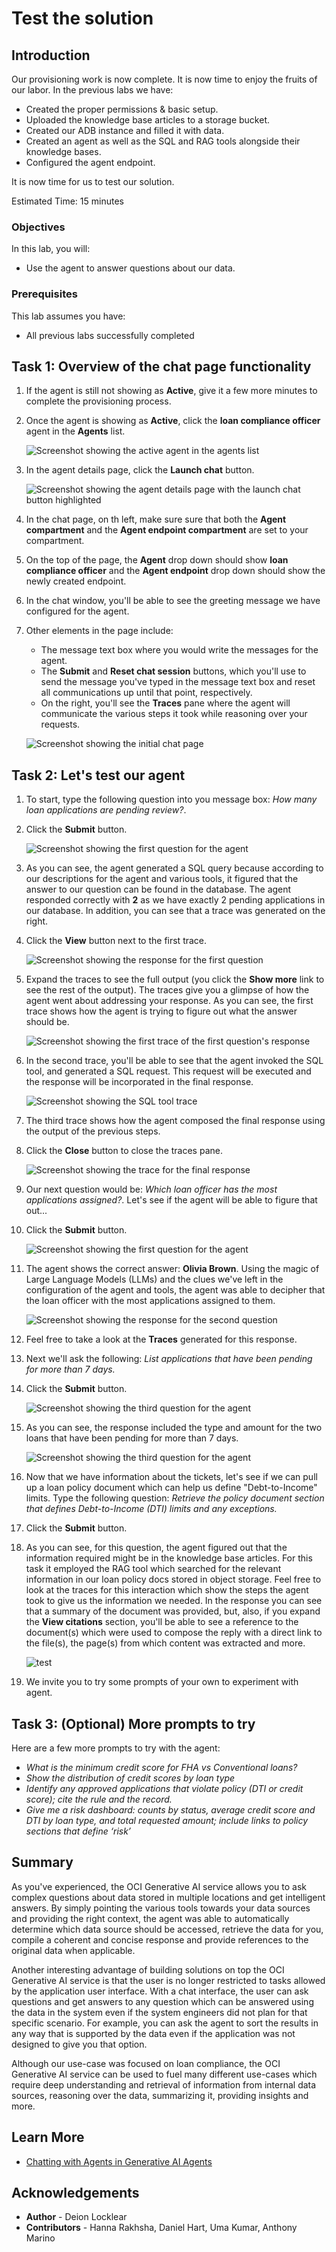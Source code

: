 # Test the solution

## Introduction

Our provisioning work is now complete. It is now time to enjoy the fruits of our labor.
In the previous labs we have:

- Created the proper permissions & basic setup.
- Uploaded the knowledge base articles to a storage bucket.
- Created our ADB instance and filled it with data.
- Created an agent as well as the SQL and RAG tools alongside their knowledge bases.
- Configured the agent endpoint.

It is now time for us to test our solution.

Estimated Time: 15 minutes

### Objectives

In this lab, you will:

- Use the agent to answer questions about our data.

### Prerequisites

This lab assumes you have:

- All previous labs successfully completed

## Task 1: Overview of the chat page functionality

1. If the agent is still not showing as **Active**, give it a few more minutes to complete the provisioning process.
1. Once the agent is showing as **Active**, click the **loan compliance officer** agent in the **Agents** list.

    ![Screenshot showing the active agent in the agents list](./images/click-agent-from-table-sandbox.png)

1. In the agent details page, click the **Launch chat** button.

    ![Screenshot showing the agent details page with the launch chat button highlighted](./images/launch-chat-button.png)

1. In the chat page, on th left, make sure sure that both the **Agent compartment** and the **Agent endpoint compartment** are set to your compartment.

1. On the top of the page, the **Agent** drop down should show **loan compliance officer** and the **Agent endpoint** drop down should show the newly created endpoint.
1. In the chat window, you'll be able to see the greeting message we have configured for the agent.
1. Other elements in the page include:

    - The message text box where you would write the messages for the agent.
    - The **Submit** and **Reset chat session** buttons, which you'll use to send the message you've typed in the message text box and reset all communications up until that point, respectively.
    - On the right, you'll see the **Traces** pane where the agent will communicate the various steps it took while reasoning over your requests.

    ![Screenshot showing the initial chat page](./images/initial-chat-page-sandbox.png)

## Task 2: Let's test our agent

1. To start, type the following question into you message box: _How many loan applications are pending review?_.
1. Click the **Submit** button.

    ![Screenshot showing the first question for the agent](./images/send-first-question.png)

1. As you can see, the agent generated a SQL query because according to our descriptions for the agent and various tools, it figured that the answer to our question can be found in the database. The agent responded correctly with **2** as we have exactly 2 pending applications in our database. In addition, you can see that a trace was generated on the right.
1. Click the **View** button next to the first trace.

    ![Screenshot showing the response for the first question](./images/first-question-response.png)

1. Expand the traces to see the full output (you click the **Show more** link to see the rest of the output). The traces give you a glimpse of how the agent went about addressing your response. As you can see, the first trace shows how the agent is trying to figure out what the answer should be.

    ![Screenshot showing the first trace of the first question's response](./images/first-question-traces-1.png)

1. In the second trace, you'll be able to see that the agent invoked the SQL tool, and generated a SQL request. This request will be executed and the response will be incorporated in the final response.

    ![Screenshot showing the SQL tool trace](./images/first-question-traces-2.png)

1. The third trace shows how the agent composed the final response using the output of the previous steps.
1. Click the **Close** button to close the traces pane.

    ![Screenshot showing the trace for the final response](./images/first-question-traces-3.png)

1. Our next question would be: _Which loan officer has the most applications assigned?_. Let's see if the agent will be able to figure that out...
1. Click the **Submit** button.

    ![Screenshot showing the first question for the agent](./images/send-second-question.png)

1. The agent shows the correct answer: **Olivia Brown**. Using the magic of Large Language Models (LLMs) and the clues we've left in the configuration of the agent and tools, the agent was able to decipher that the loan officer with the most applications assigned to them.

    ![Screenshot showing the response for the second question](./images/second-question-response.png)

1. Feel free to take a look at the **Traces** generated for this response.
1. Next we'll ask the following: _List applications that have been pending for more than 7 days._
1. Click the **Submit** button.

    ![Screenshot showing the third question for the agent](./images/send-third-question.png)

1. As you can see, the response included the type and amount for the two loans that have been pending for more than 7 days.

    ![Screenshot showing the third question for the agent](./images/third-question-response.png)

1. Now that we have information about the tickets, let's see if we can pull up a loan policy document which can help us define "Debt-to-Income" limits. Type the following question: _Retrieve the policy document section that defines Debt-to-Income (DTI) limits and any exceptions._
1. Click the **Submit** button.
1. As you can see, for this question, the agent figured out that the information required might be in the knowledge base articles. For this task it employed the RAG tool which searched for the relevant information in our loan policy docs stored in object storage. Feel free to look at the traces for this interaction which show the steps the agent took to give us the information we needed. In the response you can see that a summary of the document was provided, but, also, if you expand the **View citations** section, you'll be able to see a reference to the document(s) which were used to compose the reply with a direct link to the file(s), the page(s) from which content was extracted and more.

    ![test](./images/fourth-question-response.png)

1. We invite you to try some prompts of your own to experiment with agent.

## Task 3: (Optional) More prompts to try

Here are a few more prompts to try with the agent:

- _What is the minimum credit score for FHA vs Conventional loans?_
- _Show the distribution of credit scores by loan type_
- _Identify any approved applications that violate policy (DTI or credit score); cite the rule and the record._
- _Give me a risk dashboard: counts by status, average credit score and DTI by loan type, and total requested amount; include links to policy sections that define ‘risk’_

## Summary

As you've experienced, the OCI Generative AI service allows you to ask complex questions about data stored in multiple locations and get intelligent answers. By simply pointing the various tools towards your data sources and providing the right context, the agent was able to automatically determine which data source should be accessed, retrieve the data for you, compile a coherent and concise response and provide references to the original data when applicable.

Another interesting advantage of building solutions on top the OCI Generative AI service is that the user is no longer restricted to tasks allowed by the application user interface. With a chat interface, the user can ask questions and get answers to any question which can be answered using the data in the system even if the system engineers did not plan for that specific scenario. For example, you can ask the agent to sort the results in any way that is supported by the data even if the application was not designed to give you that option.

Although our use-case was focused on loan compliance, the OCI Generative AI service can be used to fuel many different use-cases which require deep understanding and retrieval of information from internal data sources, reasoning over the data, summarizing it, providing insights and more.

## Learn More

- [Chatting with Agents in Generative AI Agents](https://docs.oracle.com/en-us/iaas/Content/generative-ai-agents/chatting.htm#chatting)

## Acknowledgements

- **Author** - Deion Locklear
- **Contributors** - Hanna Rakhsha, Daniel Hart, Uma Kumar, Anthony Marino
